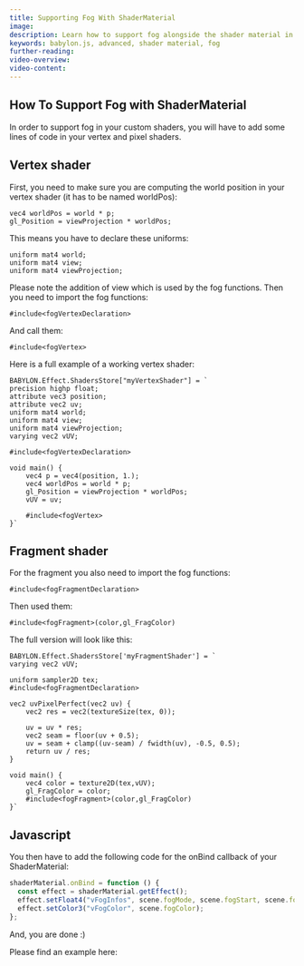 ```yaml
---
title: Supporting Fog With ShaderMaterial
image:
description: Learn how to support fog alongside the shader material in Babylon.js.
keywords: babylon.js, advanced, shader material, fog
further-reading:
video-overview:
video-content:
---
```


## How To Support Fog with ShaderMaterial

In order to support fog in your custom shaders, you will have to add some lines of code in your vertex and pixel shaders.

## Vertex shader

First, you need to make sure you are computing the world position in your vertex shader (it has to be named worldPos):

```
vec4 worldPos = world * p;
gl_Position = viewProjection * worldPos;
```

This means you have to declare these uniforms:

```
uniform mat4 world;    
uniform mat4 view;    
uniform mat4 viewProjection;
```

Please note the addition of view which is used by the fog functions. Then you need to import the fog functions:

```
#include<fogVertexDeclaration>
```

And call them:

```
#include<fogVertex>
```

Here is a full example of a working vertex shader:

```
BABYLON.Effect.ShadersStore["myVertexShader"] = `
precision highp float;
attribute vec3 position;
attribute vec2 uv;
uniform mat4 world;    
uniform mat4 view;    
uniform mat4 viewProjection;
varying vec2 vUV;

#include<fogVertexDeclaration>

void main() {
    vec4 p = vec4(position, 1.);
    vec4 worldPos = world * p;
    gl_Position = viewProjection * worldPos;
    vUV = uv;

    #include<fogVertex>
}`
```

## Fragment shader

For the fragment you also need to import the fog functions:

```
#include<fogFragmentDeclaration>
```

Then used them:

```
#include<fogFragment>(color,gl_FragColor)
```

The full version will look like this:

```
BABYLON.Effect.ShadersStore['myFragmentShader'] = `
varying vec2 vUV;

uniform sampler2D tex;
#include<fogFragmentDeclaration>

vec2 uvPixelPerfect(vec2 uv) {
    vec2 res = vec2(textureSize(tex, 0));
    
    uv = uv * res;
    vec2 seam = floor(uv + 0.5);
    uv = seam + clamp((uv-seam) / fwidth(uv), -0.5, 0.5);
    return uv / res;
}

void main() {
    vec4 color = texture2D(tex,vUV);
    gl_FragColor = color;
    #include<fogFragment>(color,gl_FragColor)
}`
```

## Javascript

You then have to add the following code for the onBind callback of your ShaderMaterial:

```javascript
shaderMaterial.onBind = function () {
  const effect = shaderMaterial.getEffect();
  effect.setFloat4("vFogInfos", scene.fogMode, scene.fogStart, scene.fogEnd, scene.fogDensity);
  effect.setColor3("vFogColor", scene.fogColor);
};
```

And, you are done :)

Please find an example here: <Playground id="#11GAIH#17" title="Fog And Shader Material" description="Example of supporting fog with the shader material."/>
